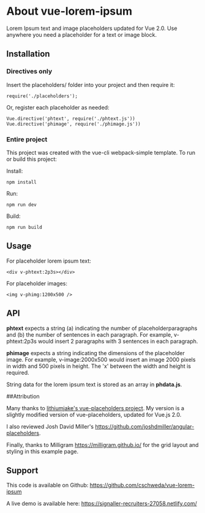 # About vue-lorem-ipsum
Lorem Ipsum text and image placeholders updated for Vue 2.0. Use anywhere you need a placeholder for a text or image block.

## Installation

### Directives only

Insert the placeholders/ folder into your project and then require it:

 ```
 require('./placeholders');
 ```
Or, register each placeholder as needed:

 ```
 Vue.directive('phtext', require('./phtext.js'))
 Vue.directive('phimage', require('./phimage.js'))
 ```
### Entire project

This project was created with the vue-cli webpack-simple template. To run or build this project:

Install:

```
npm install
```

Run:
```
npm run dev
```

Build:
```
npm run build
```

## Usage

For placeholder lorem ipsum text:

```
<div v-phtext:2p3s></div>
```

For placeholder images:
```
<img v-phimg:1200x500 />
```


## API

**phtext** expects a string (a) indicating the number of placeholderparagraphs and (b) the number of sentences in each paragraph. For example, v-phtext:2p3s would insert 2 paragraphs with 3 sentences in each paragraph.

**phimage** expects a string indicating the dimensions of the placeholder image. For example, v-image:2000x500 would insert an image 2000 pixels in width and 500 pixels in height. The 'x' between the width and height is required.

String data for the lorem ipsum text is stored as an array in **phdata.js**.

##Attribution

Many thanks to [lithiumjake's vue-placeholders project](https://github.com/lithiumjake/vue-placeholders). My version is a slightly modified version of vue-placeholders, updated for Vue.js 2.0.

I also reviewed Josh David Miller's https://github.com/joshdmiller/angular-placeholders.

Finally, thanks to Milligram https://milligram.github.io/ for the grid layout and styling in this example page.

## Support

This code is available on Github:
https://github.com/cschweda/vue-lorem-ipsum

A live demo is available here:
https://signaller-recruiters-27058.netlify.com/
